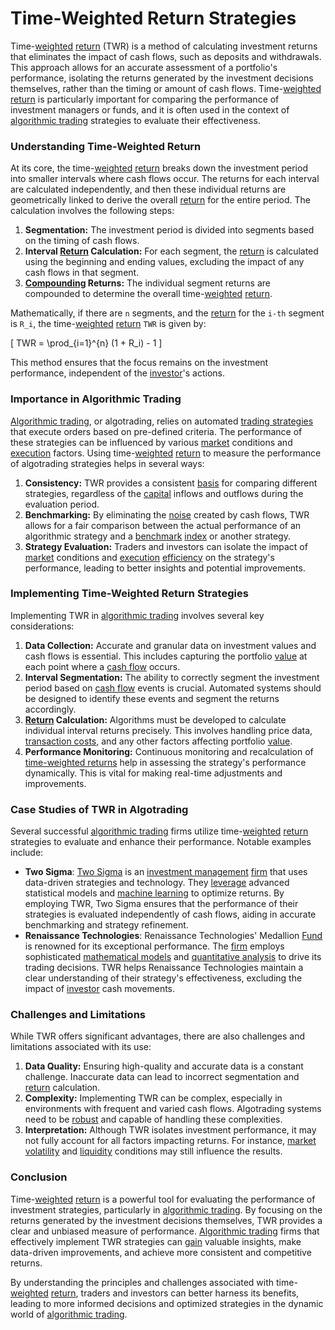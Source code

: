 # Time-Weighted Return Strategies

Time-[weighted](../w/weighted.md) [return](../r/return.md) (TWR) is a method of calculating investment returns that eliminates the impact of cash flows, such as deposits and withdrawals. This approach allows for an accurate assessment of a portfolio's performance, isolating the returns generated by the investment decisions themselves, rather than the timing or amount of cash flows. Time-[weighted](../w/weighted.md) [return](../r/return.md) is particularly important for comparing the performance of investment managers or funds, and it is often used in the context of [algorithmic trading](../a/algorithmic_trading.md) strategies to evaluate their effectiveness.

### Understanding Time-Weighted Return

At its core, the time-[weighted](../w/weighted.md) [return](../r/return.md) breaks down the investment period into smaller intervals where cash flows occur. The returns for each interval are calculated independently, and then these individual returns are geometrically linked to derive the overall [return](../r/return.md) for the entire period. The calculation involves the following steps:

1. **Segmentation:** The investment period is divided into segments based on the timing of cash flows.
2. **Interval [Return](../r/return.md) Calculation:** For each segment, the [return](../r/return.md) is calculated using the beginning and ending values, excluding the impact of any cash flows in that segment.
3. **[Compounding](../c/compounding.md) Returns:** The individual segment returns are compounded to determine the overall time-[weighted](../w/weighted.md) [return](../r/return.md).

Mathematically, if there are `n` segments, and the [return](../r/return.md) for the `i-th` segment is `R_i`, the time-[weighted](../w/weighted.md) [return](../r/return.md) `TWR` is given by:

\[ TWR = \prod_{i=1}^{n} (1 + R_i) - 1 \]

This method ensures that the focus remains on the investment performance, independent of the [investor](../i/investor.md)'s actions.

### Importance in Algorithmic Trading

[Algorithmic trading](../a/algorithmic_trading.md), or algotrading, relies on automated [trading strategies](../t/trading_strategies.md) that execute orders based on pre-defined criteria. The performance of these strategies can be influenced by various [market](../m/market.md) conditions and [execution](../e/execution.md) factors. Using time-[weighted](../w/weighted.md) [return](../r/return.md) to measure the performance of algotrading strategies helps in several ways:

1. **Consistency:** TWR provides a consistent [basis](../b/basis.md) for comparing different strategies, regardless of the [capital](../c/capital.md) inflows and outflows during the evaluation period.
2. **Benchmarking:** By eliminating the [noise](../n/noise.md) created by cash flows, TWR allows for a fair comparison between the actual performance of an algorithmic strategy and a [benchmark](../b/benchmark.md) [index](../i/index_instrument.md) or another strategy.
3. **Strategy Evaluation:** Traders and investors can isolate the impact of [market](../m/market.md) conditions and [execution](../e/execution.md) [efficiency](../e/efficiency.md) on the strategy's performance, leading to better insights and potential improvements.

### Implementing Time-Weighted Return Strategies

Implementing TWR in [algorithmic trading](../a/algorithmic_trading.md) involves several key considerations:

1. **Data Collection:** Accurate and granular data on investment values and cash flows is essential. This includes capturing the portfolio [value](../v/value.md) at each point where a [cash flow](../c/cash_flow.md) occurs.
2. **Interval Segmentation:** The ability to correctly segment the investment period based on [cash flow](../c/cash_flow.md) events is crucial. Automated systems should be designed to identify these events and segment the returns accordingly.
3. **[Return](../r/return.md) Calculation:** Algorithms must be developed to calculate individual interval returns precisely. This involves handling price data, [transaction costs](../t/transaction_costs.md), and any other factors affecting portfolio [value](../v/value.md).
4. **Performance Monitoring:** Continuous monitoring and recalculation of [time-weighted returns](../t/time-weighted_returns.md) help in assessing the strategy's performance dynamically. This is vital for making real-time adjustments and improvements.

### Case Studies of TWR in Algotrading

Several successful [algorithmic trading](../a/algorithmic_trading.md) firms utilize time-[weighted](../w/weighted.md) [return](../r/return.md) strategies to evaluate and enhance their performance. Notable examples include:

- **Two Sigma**: [Two Sigma](https://www.twosigma.com/) is an [investment management](../i/investment_management.md) [firm](../f/firm.md) that uses data-driven strategies and technology. They [leverage](../l/leverage.md) advanced statistical models and [machine learning](../m/machine_learning.md) to optimize returns. By employing TWR, Two Sigma ensures that the performance of their strategies is evaluated independently of cash flows, aiding in accurate benchmarking and strategy refinement.
- **Renaissance Technologies**: Renaissance Technologies' Medallion [Fund](../f/fund.md) is renowned for its exceptional performance. The [firm](../f/firm.md) employs sophisticated [mathematical models](../m/mathematical_models_in_trading.md) and [quantitative analysis](../q/quantitative_analysis.md) to drive its trading decisions. TWR helps Renaissance Technologies maintain a clear understanding of their strategy's effectiveness, excluding the impact of [investor](../i/investor.md) cash movements.

### Challenges and Limitations

While TWR offers significant advantages, there are also challenges and limitations associated with its use:

1. **Data Quality:** Ensuring high-quality and accurate data is a constant challenge. Inaccurate data can lead to incorrect segmentation and [return](../r/return.md) calculation.
2. **Complexity:** Implementing TWR can be complex, especially in environments with frequent and varied cash flows. Algotrading systems need to be [robust](../r/robust.md) and capable of handling these complexities.
3. **Interpretation:** Although TWR isolates investment performance, it may not fully account for all factors impacting returns. For instance, [market](../m/market.md) [volatility](../v/volatility.md) and [liquidity](../l/liquidity.md) conditions may still influence the results.
  
### Conclusion

Time-[weighted](../w/weighted.md) [return](../r/return.md) is a powerful tool for evaluating the performance of investment strategies, particularly in [algorithmic trading](../a/algorithmic_trading.md). By focusing on the returns generated by the investment decisions themselves, TWR provides a clear and unbiased measure of performance. [Algorithmic trading](../a/algorithmic_trading.md) firms that effectively implement TWR strategies can [gain](../g/gain.md) valuable insights, make data-driven improvements, and achieve more consistent and competitive returns.

By understanding the principles and challenges associated with time-[weighted](../w/weighted.md) [return](../r/return.md), traders and investors can better harness its benefits, leading to more informed decisions and optimized strategies in the dynamic world of [algorithmic trading](../a/algorithmic_trading.md).
